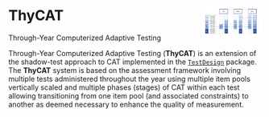 # ThyCAT <img src="man/figures/ThyCAT_Fig.png" align="right" width="120px"/>
Through-Year Computerized Adaptive Testing

Through-Year Computerized Adaptive Testing (**ThyCAT**) is an extension of the shadow-test approach to CAT implemented in the [`TestDesign`](https://github.com/choi-phd/TestDesign) package. The **ThyCAT** system is based on the assessment framework involving multiple tests administered throughout the year using multiple item pools vertically scaled and multiple phases (stages) of CAT within each test allowing transitioning from one item pool (and associated constraints) to another as deemed necessary to enhance the quality of measurement. 
